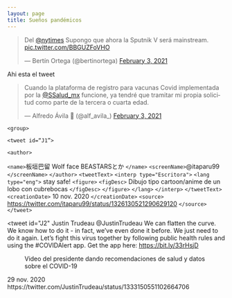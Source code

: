 ```yaml
---
layout: page
title: Sueños pandémicos
---
```



<blockquote class="twitter-tweet"><p lang="es" dir="ltr">Del <a href="https://twitter.com/nytimes?ref_src=twsrc%5Etfw">@nytimes</a> Supongo que ahora la Sputnik V será mainstream. <a href="https://t.co/BBGUZFoVHO">pic.twitter.com/BBGUZFoVHO</a></p>&mdash; Bertín Ortega (@bertinortega) <a href="https://twitter.com/bertinortega/status/1357036629240733698?ref_src=twsrc%5Etfw">February 3, 2021</a></blockquote> <script async src="https://platform.twitter.com/widgets.js" charset="utf-8"></script>


Ahi esta el tweet


<blockquote class="twitter-tweet"><p lang="es" dir="ltr">Cuando la plataforma de registro para vacunas Covid implementada por la <a href="https://twitter.com/SSalud_mx?ref_src=twsrc%5Etfw">@SSalud_mx</a> funcione, ya tendré que tramitar mi propia solicitud como parte de la tercera o cuarta edad.</p>&mdash; Alfredo Ávila 💚 (@alf_avila_) <a href="https://twitter.com/alf_avila_/status/1357045476697247748?ref_src=twsrc%5Etfw">February 3, 2021</a></blockquote> <script async src="https://platform.twitter.com/widgets.js" charset="utf-8"></script>


`<group>`

`<tweet id=“J1”>`

`<author>`

`<name>`板垣巴留 Wolf face BEASTARSとか `</name>`
`<screenName>`@itaparu99 `</screenName>`
`</author>`
`<tweetText>`
`<interp type="Escritora">`
`<lang type="eng">`
stay safe!
`<figure>`
 `<figDesc>` Dibujo tipo cartoon/anime de un lobo con cubrebocas `</figDesc>`
`</figure>`
`</lang>`
`</interp>`
`</tweetText>`
`<creationDate>` 10 nov. 2020 `</creationDate>`
`<source>` https://twitter.com/itaparu99/status/1326130521290629120 `</source>`
`</tweet>`

<tweet id="J2"
<author>
<name>Justin Trudeau</name>
<screenName>@JustinTrudeau</screenName>
</author>
<tweetText>
<interp type="Figura politica">
<lang type="eng">
We can flatten the curve. We know how to do it - in fact, we’ve even done it before. We just need to do it again. Let’s fight this virus together by following public
health rules and using the #COVIDAlert app. Get the app here: https://bit.ly/33rHsjD
<figure>
 <figDesc>Video del presidente dando recomendaciones de salud y datos sobre el COVID-19</figDesc>
</figure>
</interp>
</lang type="eng">
</tweetText>
<creationDate>29 nov. 2020</creationDate>
<source>https://twitter.com/JustinTrudeau/status/1333150551102664706</source>
</tweet>
</group>


